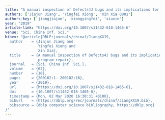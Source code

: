```yaml
---
title: "A manual inspection of Defects4J bugs and its implications for automatic program repair"
authors: ['Jiajun Jiang', 'Yingfei Xiong', 'Xin Xia 0001']
authors-key: ['jiangjiajun', 'xiongyingfei', 'xiaxin']
year: "2019"
article-link: "https://doi.org/10.1007/s11432-018-1465-6"
venue: "Sci. China Inf. Sci."
bibex: "@article{DBLP:journals/chinaf/JiangXX19,
  author    = {Jiajun Jiang and
               Yingfei Xiong and
               Xin Xia},
  title     = {A manual inspection of Defects4J bugs and its implications for automatic
               program repair},
  journal   = {Sci. China Inf. Sci.},
  volume    = {62},
  number    = {10},
  pages     = {200102:1--200102:16},
  year      = {2019},
  url       = {https://doi.org/10.1007/s11432-018-1465-6},
  doi       = {10.1007/s11432-018-1465-6},
  timestamp = {Mon, 02 Mar 2020 16:30:31 +0100},
  biburl    = {https://dblp.org/rec/journals/chinaf/JiangXX19.bib},
  bibsource = {dblp computer science bibliography, https://dblp.org}
}"
---
```


